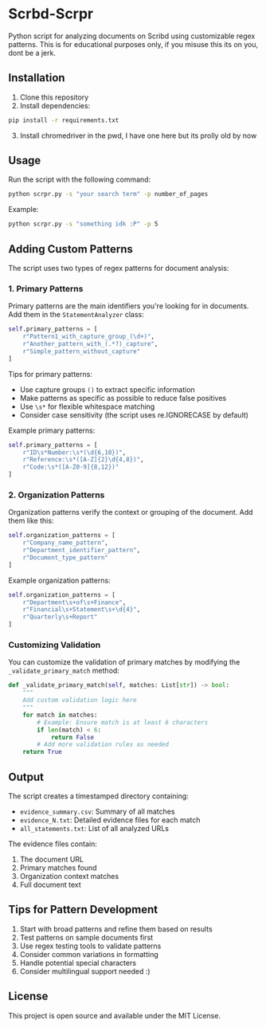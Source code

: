 # Scrbd-Scrpr

Python script for analyzing documents on Scribd using customizable regex patterns. This is for educational purposes only, if you misuse this its on you, dont be a jerk.

## Installation

1. Clone this repository
2. Install dependencies:
```bash
pip install -r requirements.txt
```
3. Install chromedriver in the pwd, I have one here but its prolly old by now

## Usage

Run the script with the following command:
```bash
python scrpr.py -s "your search term" -p number_of_pages
```

Example:
```bash
python scrpr.py -s "something idk :P" -p 5
```

## Adding Custom Patterns

The script uses two types of regex patterns for document analysis:

### 1. Primary Patterns

Primary patterns are the main identifiers you're looking for in documents. Add them in the `StatementAnalyzer` class:

```python
self.primary_patterns = [
    r"Pattern1_with_capture_group_(\d+)",
    r"Another_pattern_with_(.*?)_capture",
    r"Simple_pattern_without_capture"
]
```

Tips for primary patterns:
- Use capture groups `()` to extract specific information
- Make patterns as specific as possible to reduce false positives
- Use `\s*` for flexible whitespace matching
- Consider case sensitivity (the script uses re.IGNORECASE by default)

Example primary patterns:
```python
self.primary_patterns = [
    r"ID\s*Number:\s*(\d{6,10})",
    r"Reference:\s*([A-Z]{2}\d{4,8})",
    r"Code:\s*([A-Z0-9]{8,12})"
]
```

### 2. Organization Patterns

Organization patterns verify the context or grouping of the document. Add them like this:

```python
self.organization_patterns = [
    r"Company_name_pattern",
    r"Department_identifier_pattern",
    r"Document_type_pattern"
]
```

Example organization patterns:
```python
self.organization_patterns = [
    r"Department\s+of\s+Finance",
    r"Financial\s+Statement\s+\d{4}",
    r"Quarterly\s+Report"
]
```

### Customizing Validation

You can customize the validation of primary matches by modifying the `_validate_primary_match` method:

```python
def _validate_primary_match(self, matches: List[str]) -> bool:
    """
    Add custom validation logic here
    """
    for match in matches:
        # Example: Ensure match is at least 6 characters
        if len(match) < 6:
            return False
        # Add more validation rules as needed
    return True
```

## Output

The script creates a timestamped directory containing:
- `evidence_summary.csv`: Summary of all matches
- `evidence_N.txt`: Detailed evidence files for each match
- `all_statements.txt`: List of all analyzed URLs

The evidence files contain:
1. The document URL
2. Primary matches found
3. Organization context matches
4. Full document text

## Tips for Pattern Development

1. Start with broad patterns and refine them based on results
2. Test patterns on sample documents first
3. Use regex testing tools to validate patterns
4. Consider common variations in formatting
5. Handle potential special characters
7. Consider multilingual support needed :)

## License

This project is open source and available under the MIT License.
